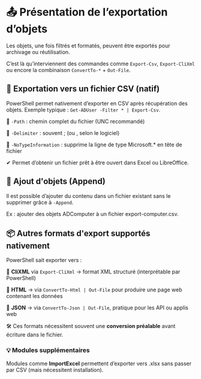 # 📤 **Présentation de l’exportation d’objets**

Les objets, une fois filtrés et formatés, peuvent être exportés pour archivage ou réutilisation. 

C’est là qu’interviennent des commandes comme `Export-Csv`, `Export-CliXml` ou encore la combinaison `ConvertTo-*` + `Out-File`.



## 📄 **Exportation vers un fichier CSV (natif)**

PowerShell permet nativement d’exporter en CSV après récupération des objets. Exemple typique : `Get-ADUser -Filter * | Export-Csv`.

🔸 `-Path` : chemin complet du fichier (UNC recommandé)

🔸 `-Delimiter` : souvent ; (ou , selon le logiciel)

🔸 `-NoTypeInformation` : supprime la ligne de type Microsoft.* en tête de fichier

✔ Permet d’obtenir un fichier prêt à être ouvert dans Excel ou LibreOffice.



## 🔁 **Ajout d'objets (Append)**

Il est possible d’ajouter du contenu dans un fichier existant sans le supprimer grâce à `-Append`.

Ex : ajouter des objets ADComputer à un fichier export-computer.csv.



## 📦 **Autres formats d'export supportés nativement**

PowerShell sait exporter vers :

🔹 **CliXML** via `Export-CliXml` → format XML structuré (interprétable par PowerShell)

🔹 **HTML** → via `ConvertTo-Html | Out-File` pour produire une page web contenant les données

🔹 **JSON** → via `ConvertTo-Json | Out-File`, pratique pour les API ou applis web

🛠 Ces formats nécessitent souvent une **conversion préalable** avant écriture dans le fichier.



### 💡 **Modules supplémentaires**

Modules comme **ImportExcel** permettent d’exporter vers .xlsx sans passer par CSV (mais nécessitent installation).

